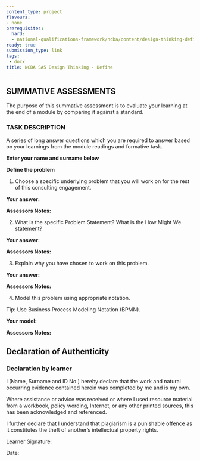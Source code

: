 ```yaml
---
content_type: project
flavours:
- none
prerequisites:
  hard:
  - national-qualifications-framework/ncba/content/design-thinking-define
ready: true
submission_type: link
tags: 
 - docx
title: NCBA SA5 Design Thinking - Define
---
```

## SUMMATIVE ASSESSMENTS

The purpose of this summative assessment is to evaluate your learning at the end of a module by comparing it against a standard. 

### TASK DESCRIPTION

A series of long answer questions which you are required to answer based on your learnings from the module readings and formative task.

**Enter your name and surname below**




**Define the problem**
 
1. Choose a specific underlying problem that you will work on for the rest of this consulting engagement. 

**Your answer:**




**Assessors Notes:**





2. What is the specific Problem Statement? What is the How Might We statement? 

**Your answer:**




**Assessors Notes:**




3. Explain why you have chosen to work on this problem.

**Your answer:**




**Assessors Notes:**




4. Model this problem using appropriate notation. 

Tip: Use Business Process Modeling Notation (BPMN).

**Your model:**




**Assessors Notes:**




## Declaration of Authenticity
 
### Declaration by learner
 
I (Name, Surname and ID No.)   hereby declare that the work and natural occurring evidence contained herein was completed by me and is my own.
 
Where assistance or advice was received or where I used resource material from a workbook, policy wording, Internet, or any other printed sources, this has been acknowledged and referenced.
 
I further declare that I understand that plagiarism is a punishable offence as it constitutes the theft of another’s intellectual property rights.
 
                                                               
Learner Signature:                                       	

Date:
 
